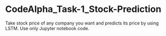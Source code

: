 # CodeAlpha_Task-1_Stock-Prediction
Take stock price of any company you want and predicts its price by using LSTM. Use only Jupyter notebook code.
